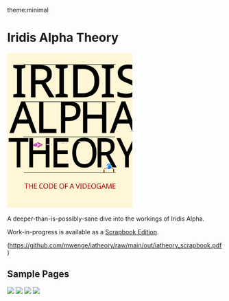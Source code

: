 theme:minimal
# Iridis Alpha Theory
<img height=360 src="https://github.com/mwenge/iatheory/raw/main/src/cover/pdf/cover_front.svg">

A deeper-than-is-possibly-sane dive into the workings of Iridis Alpha.

Work-in-progress is available as a [Scrapbook Edition](https://github.com/mwenge/iatheory/raw/main/out/iatheory_scrapbook.pdf).

(https://github.com/mwenge/iatheory/raw/main/out/iatheory_scrapbook.pdf)  

## Sample Pages
<img height=560 src="https://github.com/mwenge/iatheory/raw/main/docs/page1.png">
<img height=560 src="https://github.com/mwenge/iatheory/raw/main/docs/page2.png">
<img height=560 src="https://github.com/mwenge/iatheory/raw/main/docs/page3.png">
<img height=560 src="https://github.com/mwenge/iatheory/raw/main/docs/page4.png">
